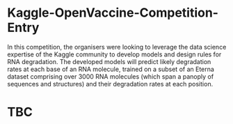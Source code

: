 # Kaggle-OpenVaccine-Competition-Entry
In this competition, the organisers were looking to leverage the data science expertise of the Kaggle community to develop models and design rules for RNA degradation. The developed models will predict likely degradation rates at each base of an RNA molecule, trained on a subset of an Eterna dataset comprising over 3000 RNA molecules (which span a panoply of sequences and structures) and their degradation rates at each position.

# TBC
